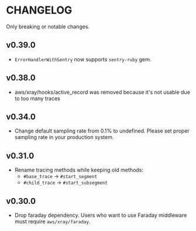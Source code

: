 # CHANGELOG
Only breaking or notable changes.

## v0.39.0
- `ErrorHandlerWithSentry` now supports `sentry-ruby` gem.

## v0.38.0
- aws/xray/hooks/active_record was removed because it's not usable due to too many traces

## v0.34.0
- Change default sampling rate from 0.1% to undefined. Please set proper sampling rate in your production system.

## v0.31.0
- Rename tracing methods while keeping old methods:
  - `#base_trace` -> `#start_segment`
  - `#child_trace` -> `#start_subsegment`

## v0.30.0
- Drop faraday dependency. Users who want to use Faraday middleware must require `aws/xray/faraday`.
